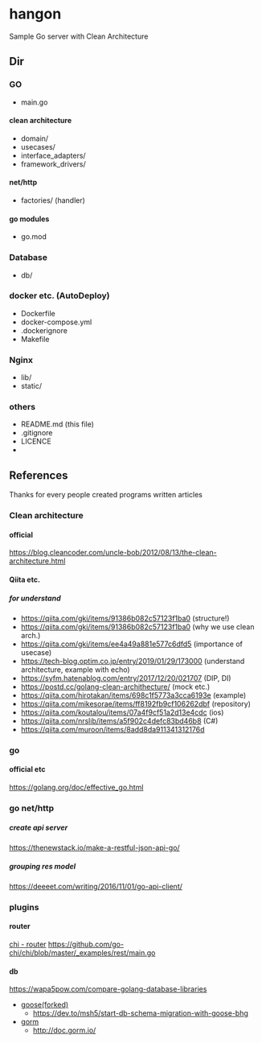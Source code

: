 # hangon
Sample Go server with Clean Architecture

## Dir
### GO
- main.go
#### clean architecture
- domain/
- usecases/
- interface_adapters/
- framework_drivers/
#### net/http
- factories/ (handler)
#### go modules
- go.mod
### Database
- db/
### docker etc. (AutoDeploy)
- Dockerfile
- docker-compose.yml
- .dockerignore
- Makefile
### Nginx
- lib/
- static/
### others
- README.md (this file)
- .gitignore
- LICENCE
- 

## References
Thanks for every people created programs written articles
### Clean architecture
#### official
https://blog.cleancoder.com/uncle-bob/2012/08/13/the-clean-architecture.html
#### Qiita etc.
##### for understand
- https://qiita.com/gki/items/91386b082c57123f1ba0 (structure!)
- https://qiita.com/gki/items/91386b082c57123f1ba0 (why we use clean arch.)
- https://qiita.com/gki/items/ee4a49a881e577c6dfd5 (importance of usecase)
- https://tech-blog.optim.co.jp/entry/2019/01/29/173000 (understand architecture, example with echo)
- https://syfm.hatenablog.com/entry/2017/12/20/021707 (DIP, DI)
- https://postd.cc/golang-clean-archithecture/ (mock etc.)
- https://qiita.com/hirotakan/items/698c1f5773a3cca6193e (example)
- https://qiita.com/mikesorae/items/ff8192fb9cf106262dbf (repository)
- https://qiita.com/koutalou/items/07a4f9cf51a2d13e4cdc (ios)
- https://qiita.com/nrslib/items/a5f902c4defc83bd46b8 (C#)
- https://qiita.com/muroon/items/8add8da911341312176d

### go
#### official etc
https://golang.org/doc/effective_go.html

### go net/http
##### create api server
https://thenewstack.io/make-a-restful-json-api-go/
##### grouping res model
https://deeeet.com/writing/2016/11/01/go-api-client/

### plugins
#### router
[chi - router](https://github.com/go-chi/chi)
https://github.com/go-chi/chi/blob/master/_examples/rest/main.go
#### db
https://wapa5pow.com/compare-golang-database-libraries
- [goose(forked)](https://github.com/pressly/goose)
  - https://dev.to/msh5/start-db-schema-migration-with-goose-bhg
- [gorm](https://github.com/jinzhu/gorm)
  - http://doc.gorm.io/